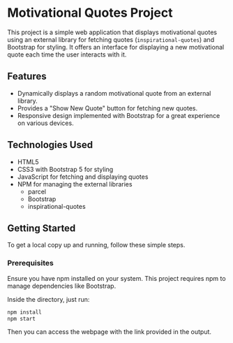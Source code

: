 # Motivational Quotes Project

This project is a simple web application that displays motivational quotes using an external library for fetching quotes (`inspirational-quotes`) and Bootstrap for styling. It offers an interface for displaying a new motivational quote each time the user interacts with it.

## Features

- Dynamically displays a random motivational quote from an external library.
- Provides a "Show New Quote" button for fetching new quotes.
- Responsive design implemented with Bootstrap for a great experience on various devices.

## Technologies Used

- HTML5
- CSS3 with Bootstrap 5 for styling
- JavaScript for fetching and displaying quotes
- NPM for managing the external libraries
  - parcel
  - Bootstrap
  - inspirational-quotes

## Getting Started

To get a local copy up and running, follow these simple steps.

### Prerequisites

Ensure you have npm installed on your system. This project requires npm to manage dependencies like Bootstrap.

Inside the directory, just run:

```bash
npm install
npm start
```

Then you can access the webpage with the link provided in the output.
